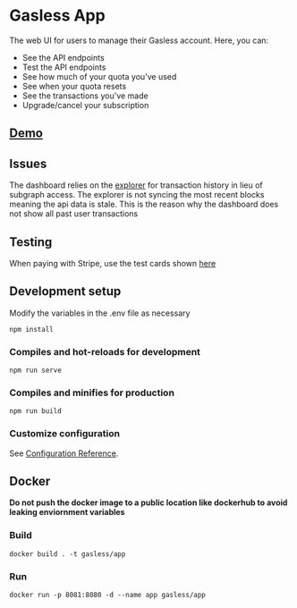 # Gasless App
The web UI for users to manage their Gasless account. Here, you can: 
* See the API endpoints
* Test the API endpoints
* See how much of your quota you've used
* See when your quota resets
* See the transactions you've made
* Upgrade/cancel your subscription

## [Demo](http://pupcakes.me:8083)

## Issues
The dashboard relies on the [explorer](https://explorer.execution.l16.lukso.network/) for transaction history in lieu of subgraph access. The explorer is not syncing the most recent blocks meaning the api data is stale. This is the reason why the dashboard does not show all past user transactions

## Testing
When paying with Stripe, use the test cards shown [here](https://stripe.com/docs/testing#use-test-cards)

## Development setup
Modify the variables in the .env file as necessary

```
npm install
```

### Compiles and hot-reloads for development
```
npm run serve
```

### Compiles and minifies for production
```
npm run build
```

### Customize configuration
See [Configuration Reference](https://cli.vuejs.org/config/).

## Docker

**Do not push the docker image to a public location like dockerhub to avoid leaking enviornment variables**
### Build

```
docker build . -t gasless/app
```
### Run
```
docker run -p 8081:8080 -d --name app gasless/app
```

